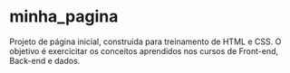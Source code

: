 # minha_pagina
Projeto de página inicial, construida para treinamento de HTML e CSS. O objetivo é exercicitar os conceitos aprendidos nos cursos de Front-end, Back-end e dados.
